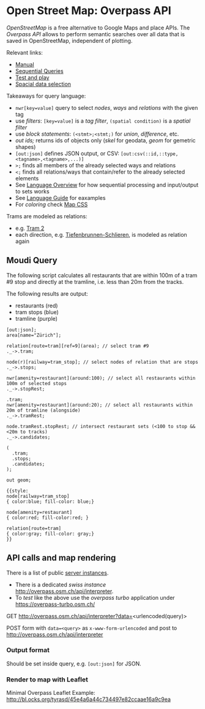 # Open Street Map: Overpass API

_OpenStreetMap_ is a free alternative to Google Maps and place APIs.
The _Overpass API_ allows to perform semantic searches over all 
data that is saved in OpenStreetMap, independent of plotting.

Relevant links:
- [Manual](https://dev.overpass-api.de/overpass-doc/en/index.html)
- [Sequential Queries](https://dev.overpass-api.de/overpass-doc/en/preface/design.html)
- [Test and play](https://overpass-turbo.eu/)
- [Spacial data selection](https://dev.overpass-api.de/overpass-doc/en/full_data/index.html)

Takeaways for query language:
- `nwr[key=value]` query to select _nodes_, _ways_ and _relations_ with the given tag
- use _filters_: `[key=value]` is a _tag filter_, `(spatial condition)` is a _spatial filter_
- use _block statements_: `(<stmt>;<stmt;)` for _union_, _difference_, etc.
- _out ids;_ returns ids of objects only (_skel_ for geodata, _geom_ for gemetric shapes)
- `[out:json]` defines JSON output, or CSV: `[out:csv(::id,::type,<tagname>,<tagname>,...)]`
- `>;` finds all members of the already selected ways and relations
- `<;` finds all relations/ways that contain/refer to the already selected elements
- See [Language Overview](https://wiki.openstreetmap.org/wiki/Overpass_API/Overpass_QL#Language_overview) for how 
  sequential processing and input/output to sets works
- See [Language Guide](https://wiki.openstreetmap.org/wiki/Overpass_API/Language_Guide) for eaxamples
- For _coloring_ check [Map CSS](https://wiki.openstreetmap.org/wiki/Overpass_turbo/MapCSS)

Trams are modeled as relations:
- e.g. [Tram 2](https://www.openstreetmap.org/relation/2807095)
- each direction, e.g. [Tiefenbrunnen-Schlieren](https://www.openstreetmap.org/relation/2807094), is modeled as relation again

## Moudi Query

The following script calculates all restaurants that are within 100m of a tram #9 stop
and directly at the tramline, i.e. less than 20m from the tracks.

The following results are output:
- restaurants (red)
- tram stops (blue)
- tramline (purple)

```
[out:json];
area[name="Zürich"];

relation[route=tram][ref=9](area); // select tram #9
._->.tram;

node(r)[railway=tram_stop]; // select nodes of relation that are stops
._->.stops;

nwr[amenity=restaurant](around:100); // select all restaurants within 100m of selected stops
._->.stopRest;

.tram;
nwr[amenity=restaurant](around:20); // select all restaurants within 20m of tramline (alongside)
._->.tramRest;

node.tramRest.stopRest; // intersect restaurant sets (<100 to stop && <20m to tracks)
._->.candidates;

(
  .tram;
  .stops;
  .candidates;
);

out geom;

{{style:
node[railway=tram_stop]
{ color:blue; fill-color: blue;}

node[amenity=restaurant]
{ color:red; fill-color:red; }

relation[route=tram]
{ color:gray; fill-color: gray;}
}}
```

## API calls and map rendering

There is a list of public [server instances](https://wiki.openstreetmap.org/wiki/Overpass_API#Public_Overpass_API_instances).
- There is a dedicated _swiss instance_ http://overpass.osm.ch/api/interpreter. 
- To _test_ like the above use the _overpass turbo_ application under https://overpass-turbo.osm.ch/

GET http://overpass.osm.ch/api/interpreter?data=<urlencoded(query)>

POST form with `data=<query>` as `x-www-form-urlencoded` and post to http://overpass.osm.ch/api/interpreter 

### Output format

Should be set inside query, e.g. `[out:json]` for JSON.

### Render to map with Leaflet

Minimal Overpass Leaflet Example: http://bl.ocks.org/tyrasd/45e4a6a44c734497e82ccaae16a9c9ea